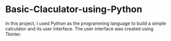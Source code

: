 # Basic-Claculator-using-Python

In this project, I used Python as the programming language to build a simple calculator and its user interface.
The user interface was created using Tkinter.
